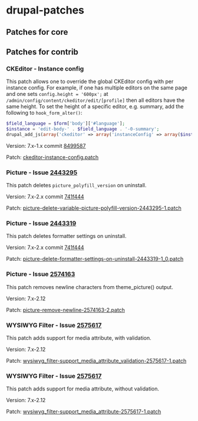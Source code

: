 # drupal-patches

## Patches for core

## Patches for contrib

### CKEditor - Instance config

This patch allows one to override the global CKEditor config with per instance config. For example, if one has multiple editors on the same page and one sets `config.height = '600px';` at `/admin/config/content/ckeditor/edit/[profile]` then all editors have the same height. To set the height of a specific editor, e.g. summary, add the following to `hook_form_alter()`:

```php
$field_language = $form['body']['#language'];
$instance = 'edit-body-' . $field_language . '-0-summary';
drupal_add_js(array('ckeditor' => array('instanceConfig' => array($instance => array('height' => '200px')))), 'setting');
```

Version: 7.x-1.x commit [8499587](http://drupalcode.org/project/ckeditor.git/commit/8499587)

Patch: [ckeditor-instance-config.patch](https://raw.github.com/netbek/drupal-patches/7.x/contrib/ckeditor/ckeditor-instance-config.patch)


### Picture - Issue [2443295](https://www.drupal.org/node/2443295#comment-9671233)

This patch deletes `picture_polyfill_version` on uninstall.

Version: 7.x-2.x commit [741f444](http://drupalcode.org/project/picture.git/commit/741f444)

Patch: [picture-delete-variable-picture-polyfill-version-2443295-1.patch](https://raw.github.com/netbek/drupal-patches/7.x/contrib/picture/picture-delete-variable-picture-polyfill-version-2443295-1.patch)


### Picture - Issue [2443319](https://www.drupal.org/node/2443319#comment-9671327)

This patch deletes formatter settings on uninstall.

Version: 7.x-2.x commit [741f444](http://drupalcode.org/project/picture.git/commit/741f444)

Patch: [picture-delete-formatter-settings-on-uninstall-2443319-1_0.patch](https://raw.github.com/netbek/drupal-patches/7.x/contrib/picture/picture-delete-formatter-settings-on-uninstall-2443319-1_0.patch)


### Picture - Issue [2574163](https://www.drupal.org/node/2574163#comment-10377421)

This patch removes newline characters from theme_picture() output.

Version: 7.x-2.12

Patch: [picture-remove-newline-2574163-2.patch](https://raw.github.com/netbek/drupal-patches/7.x/contrib/picture/picture-remove-newline-2574163-2.patch)


### WYSIWYG Filter - Issue [2575617](https://www.drupal.org/node/2575617#comment-10379437)

This patch adds support for media attribute, with validation.

Version: 7.x-2.12

Patch: [wysiwyg_filter-support_media_attribute_validation-2575617-1.patch](https://raw.github.com/netbek/drupal-patches/7.x/contrib/wysiwyg_filter/wysiwyg_filter-support_media_attribute_validation-2575617-1.patch)


### WYSIWYG Filter - Issue [2575617](https://www.drupal.org/node/2575617#comment-10379437)

This patch adds support for media attribute, without validation.

Version: 7.x-2.12

Patch: [wysiwyg_filter-support_media_attribute-2575617-1.patch](https://raw.github.com/netbek/drupal-patches/7.x/contrib/wysiwyg_filter/wysiwyg_filter-support_media_attribute-2575617-1.patch)
